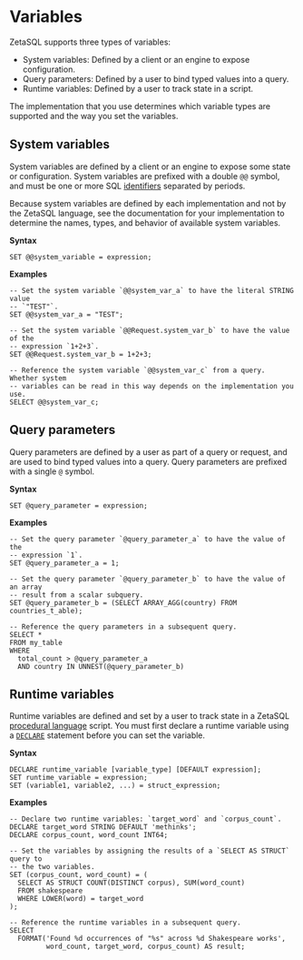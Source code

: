 

<!-- mdlint off(WHITESPACE_LINE_LENGTH) -->

# Variables

ZetaSQL supports three types of variables:

+   System variables: Defined by a client or an engine to expose configuration.
+   Query parameters: Defined by a user to bind typed values into a query.
+   Runtime variables: Defined by a user to track state in a script.

The implementation that you use determines which variable types are supported
and the way you set the variables.

## System variables

System variables are defined by a client or an engine to expose some state or
configuration. System variables are prefixed with a double `@@` symbol, and must
be one or more SQL [identifiers][sql-identifiers] separated by periods.

Because system variables are defined by each implementation and not by the
ZetaSQL language, see the documentation for your implementation to
determine the names, types, and behavior of available system variables.

**Syntax**

```zetasql
SET @@system_variable = expression;
```

**Examples**

```zetasql
-- Set the system variable `@@system_var_a` to have the literal STRING value
-- `"TEST"`.
SET @@system_var_a = "TEST";

-- Set the system variable `@@Request.system_var_b` to have the value of the
-- expression `1+2+3`.
SET @@Request.system_var_b = 1+2+3;

-- Reference the system variable `@@system_var_c` from a query. Whether system
-- variables can be read in this way depends on the implementation you use.
SELECT @@system_var_c;
```

## Query parameters

Query parameters are defined by a user as part of a query or request, and are
used to bind typed values into a query. Query parameters are prefixed with a
single `@` symbol.

**Syntax**

```zetasql
SET @query_parameter = expression;
```

**Examples**

```zetasql
-- Set the query parameter `@query_parameter_a` to have the value of the
-- expression `1`.
SET @query_parameter_a = 1;

-- Set the query parameter `@query_parameter_b` to have the value of an array
-- result from a scalar subquery.
SET @query_parameter_b = (SELECT ARRAY_AGG(country) FROM countries_t_able);

-- Reference the query parameters in a subsequent query.
SELECT *
FROM my_table
WHERE
  total_count > @query_parameter_a
  AND country IN UNNEST(@query_parameter_b)
```

## Runtime variables

Runtime variables are defined and set by a user to track state in a
ZetaSQL [procedural language][procedural-language] script. You must
first declare a runtime variable using a [`DECLARE`][declare] statement before
you can set the variable.

**Syntax**

```zetasql
DECLARE runtime_variable [variable_type] [DEFAULT expression];
SET runtime_variable = expression;
SET (variable1, variable2, ...) = struct_expression;
```

**Examples**

```zetasql
-- Declare two runtime variables: `target_word` and `corpus_count`.
DECLARE target_word STRING DEFAULT 'methinks';
DECLARE corpus_count, word_count INT64;

-- Set the variables by assigning the results of a `SELECT AS STRUCT` query to
-- the two variables.
SET (corpus_count, word_count) = (
  SELECT AS STRUCT COUNT(DISTINCT corpus), SUM(word_count)
  FROM shakespeare
  WHERE LOWER(word) = target_word
);

-- Reference the runtime variables in a subsequent query.
SELECT
  FORMAT('Found %d occurrences of "%s" across %d Shakespeare works',
         word_count, target_word, corpus_count) AS result;
```

<!-- mdlint off(WHITESPACE_LINE_LENGTH) -->

[sql-identifiers]: https://github.com/google/zetasql/blob/master/docs/lexical.md#identifiers

[procedural-language]: https://github.com/google/zetasql/blob/master/docs/procedural-language.md

[declare]: https://github.com/google/zetasql/blob/master/docs/procedural-language.md#declare

<!-- mdlint on -->

